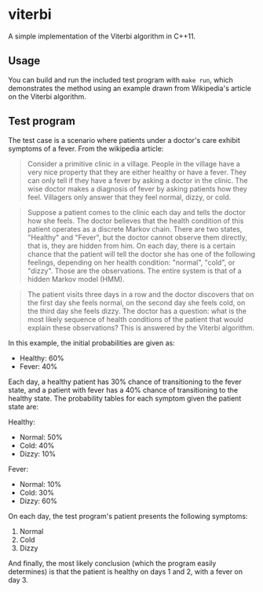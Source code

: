 viterbi
=======

A simple implementation of the Viterbi algorithm in C++11.

Usage
-----

You can build and run the included test program with `make run`, which
demonstrates the method using an example drawn from Wikipedia's article on the
Viterbi algorithm.


Test program
------------

The test case is a scenario where patients under a doctor's care exhibit
symptoms of a fever. From the wikipedia article:

> Consider a primitive clinic in a village. People in the village have a very
> nice property that they are either healthy or have a fever. They can only
> tell if they have a fever by asking a doctor in the clinic. The wise doctor
> makes a diagnosis of fever by asking patients how they feel. Villagers only
> answer that they feel normal, dizzy, or cold.

> Suppose a patient comes to the clinic each day and tells the doctor how she
> feels. The doctor believes that the health condition of this patient operates
> as a discrete Markov chain. There are two states, "Healthy" and "Fever", but
> the doctor cannot observe them directly, that is, they are hidden from him.
> On each day, there is a certain chance that the patient will tell the doctor
> she has one of the following feelings, depending on her health condition:
> "normal", "cold", or "dizzy". Those are the observations. The entire system
> is that of a hidden Markov model (HMM).

> The patient visits three days in a row and the doctor discovers that on the
> first day she feels normal, on the second day she feels cold, on the third
> day she feels dizzy. The doctor has a question: what is the most likely
> sequence of health conditions of the patient that would explain these
> observations? This is answered by the Viterbi algorithm.

In this example, the initial probabilities are given as:
* Healthy: 60%
* Fever: 40%

Each day, a healthy patient has 30% chance of transitioning to the fever state,
and a patient with fever has a 40% chance of transitioning to the healthy
state. The probability tables for each symptom given the patient state are:

Healthy:
* Normal: 50%
* Cold: 40%
* Dizzy: 10%

Fever:
* Normal: 10%
* Cold: 30%
* Dizzy: 60%

On each day, the test program's patient presents the following symptoms:
1. Normal
2. Cold
3. Dizzy

And finally, the most likely conclusion (which the program easily determines)
is that the patient is healthy on days 1 and 2, with a fever on day 3.